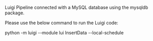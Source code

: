 Luigi Pipeline connected with a MySQL database using the mysqldb package.

Please use the below command to run the Luigi code:

python -m luigi --module lui InsertData --local-schedule
